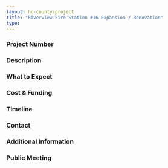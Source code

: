 ```yaml
---
layout: hc-county-project
title: "Riverview Fire Station #16 Expansion / Renovation"
type: 
---
```


### Project Number



### Description



### What to Expect



### Cost & Funding



### Timeline



### Contact



### Additional Information



### Public Meeting
